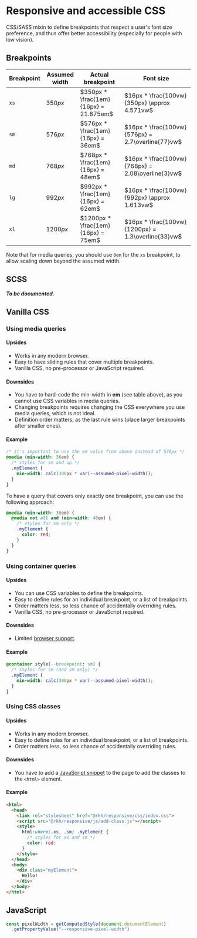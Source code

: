 # Responsive and accessible CSS

CSS/SASS mixin to define breakpoints that respect a user's font size preference, and thus offer better accessibility (especially for people with low vision).

## Breakpoints

 Breakpoint | Assumed width | Actual breakpoint                     | Font size
------------|---------------|---------------------------------------|------------------------
  `xs`      | $350px$       | $350px * \frac{1em}{16px} = 21.875em$ | $16px * \frac{100vw}{350px} \approx 4.571vw$
  `sm`      | $576px$       | $576px * \frac{1em}{16px} = 36em$     | $16px * \frac{100vw}{576px} = 2.7\overline{77}vw$
  `md`      | $768px$       | $768px * \frac{1em}{16px} = 48em$     | $16px * \frac{100vw}{768px} = 2.08\overline{3}vw$
  `lg`      | $992px$       | $992px * \frac{1em}{16px} = 62em$     | $16px * \frac{100vw}{992px} \approx 1.613vw$
  `xl`      | $1200px$      | $1200px * \frac{1em}{16px} = 75em$    | $16px * \frac{100vw}{1200px} = 1.3\overline{33}vw$

Note that for media queries, you should use `0em` for the `xs` breakpoint, to allow scaling down beyond the assumed width.

## SCSS

***To be documented.***

## Vanilla CSS

### Using media queries

#### Upsides
* Works in any modern browser.
* Easy to have sliding rules that cover multiple breakpoints.
* Vanilla CSS, no pre-processor or JavaScript required.

#### Downsides
* You have to hard-code the min-width in **em** (see table above), as you cannot use CSS variables in media queries.
* Changing breakpoints requires changing the CSS everywhere you use media queries, which is not ideal.
* Definition order matters, as the last rule wins (place larger breakpoints after smaller ones).

#### Example
``` css
/* it's important to use the em value from above instead of 576px */
@media (min-width: 36em) {
  /* styles for sm and up */
  .myElement {
    min-width: calc(300px * var(--assumed-pixel-width));
  }
}
```

To have a query that covers only exactly one breakpoint, you can use the following approach:

``` css
@media (min-width: 36em) {
  @media not all and (min-width: 48em) {
    /* styles for sm only */
    .myElement {
      color: red;
    }
  }
}
```

### Using container queries

#### Upsides
* You can use CSS variables to define the breakpoints.
* Easy to define rules for an individual breakpoint, or a list of breakpoints.
* Order matters less, so less chance of accidentally overriding rules.
* Vanilla CSS, no pre-processor or JavaScript required.

#### Downsides
* Limited [browser support](https://developer.mozilla.org/en-US/docs/Web/CSS/@container#browser_compatibility).

#### Example
``` css
@container style(--breakpoint: sm) {
  /* styles for sm (and sm only) */
  .myElement {
    min-width: calc(300px * var(--assumed-pixel-width));
  }
}
```

### Using CSS classes

#### Upsides
* Works in any modern browser.
* Easy to define rules for an individual breakpoint, or a list of breakpoints.
* Order matters less, so less chance of accidentally overriding rules.

#### Downsides
* You have to add a [JavaScript snippet](js/add-class.js) to the page to add the classes to the `<html>` element.

#### Example

``` html
<html>
  <head>
    <link rel="stylesheet" href="@rkh/responsive/css/index.css">
    <script src="@rkh/responsive/js/add-class.js"></script>
    <style>
      html:where(.xs, .sm) .myElement {
        /* styles for xs and sm */
        color: red;
      }
    </style>
  </head>
  <body>
    <div class="myElement">
      Hello!
    </div>
  </body>
</html>
```

## JavaScript

``` js
const pixelWidth = getComputedStyle(document.documentElement)
  .getPropertyValue("--responsive-pixel-width")
```
